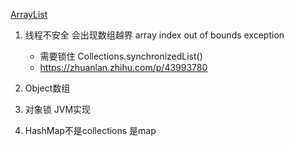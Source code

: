 [ArrayList](https://github.com/Snailclimb/JavaGuide/blob/master/docs/java/collection/Java%E9%9B%86%E5%90%88%E6%A1%86%E6%9E%B6%E5%B8%B8%E8%A7%81%E9%9D%A2%E8%AF%95%E9%A2%98.md#112-%E8%AF%B4%E8%AF%B4-listsetmap-%E4%B8%89%E8%80%85%E7%9A%84%E5%8C%BA%E5%88%AB)
1. 线程不安全 会出现数组越界 array index out of bounds exception
   - 需要锁住 Collections.synchronizedList()
   - https://zhuanlan.zhihu.com/p/43993780
    
2. Object数组
3. 对象锁 JVM实现
4. HashMap不是collections 是map
